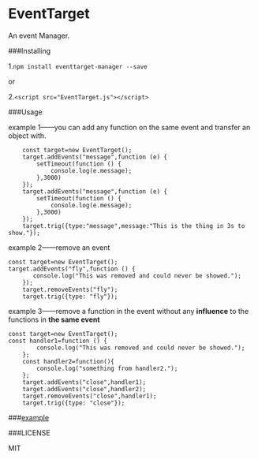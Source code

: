 # EventTarget
An event Manager.

###Installing

1.```npm install eventtarget-manager --save```

or

2.```<script src="EventTarget.js"></script>```


###Usage

example 1——you can add any function on the same event and transfer an object with.

```flow js
    const target=new EventTarget();
    target.addEvents("message",function (e) {
        setTimeout(function () {
            console.log(e.message);
        },3000)
    });
    target.addEvents("message",function (e) {
        setTimeout(function () {
            console.log(e.message);
        },3000)
    });
    target.trig({type:"message",message:"This is the thing in 3s to show."});
```


example 2——remove  an event
```flow js
const target=new EventTarget();
target.addEvents("fly",function () {
       console.log("This was removed and could never be showed.");
    });
    target.removeEvents("fly");
    target.trig({type: "fly"});
```

example 3——remove a function in the event without any **influence** to the functions in **the same event**
```flow js
const target=new EventTarget();
const handler1=function () {
        console.log("This was removed and could never be showed.");
    };
    const handler2=function(){
        console.log("something from handler2.");
    };
    target.addEvents("close",handler1);
    target.addEvents("close",handler2);
    target.removeEvents("close",handler1);
    target.trig({type: "close"});   

```
   

###[example](index.html)

###LICENSE

MIT
